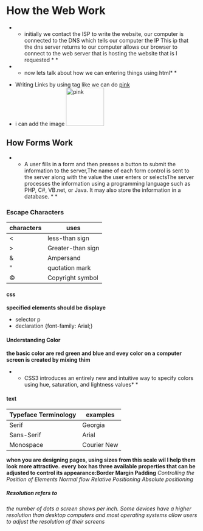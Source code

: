 # How the Web Work
* * initially we contact the ISP to write the website, our computer is connected to the DNS which tells our computer the IP This ip that the dns server returns to our computer allows our browser to connect to the web server that is hosting the website that is I requested * *
* * now lets talk about how we can entering things using html* *
- Writing Links   by using <a> tag like we can do <a href="https://www.bing.com/search?q=canvas&cvid=b0311c14138a4b5ea6420eccb8bb6e05&aqs=edge.0.69i59j69i60l3j69i57j69i60l2.2436j0j1&pglt=803&FORM=ANNTA1&PC=LCTS">pink </a>
- i can add the  image <img src="https://upload.wikimedia.org/wikipedia/commons/thumb/1/1c/Cervin_from_dent_blanche.jpg/1200px-Cervin_from_dent_blanche.jpg" alt="pink" width="100" 
 height="100" />
## How Forms Work ##
* * A user fills in a form and then presses a button 
to submit the information to the server,The name of each form control is sent to the server along with the 
value the user enters or selectsThe server processes the information using a programming language such as PHP, C#, VB.net, or Java. It may also store the information in a database. * *
### Escape Characters
| characters     |  uses                                  | 
| --------       | ----------                             | 
| <              | less-than sign                         | 
|    >           |    Greater-than sign                   | 
|       &        |   Ampersand                            | 
|     "          |   quotation mark                       | 
|          ©     | Copyright symbol                       |   
#### css
**specified elements should be displaye**
- selector      p
- declaration  {font-family: Arial;}
#### Understanding Color
**the basic color are red green and blue and evey color on a computer screen is created by mixing thim**
* * CSS3 introduces an entirely new and intuitive way to specify colors using hue, saturation, and lightness values* *
#### text
| Typeface Terminology     |  examples                    | 
| --------                 | ----------                   | 
| Serif                    | Georgia                      | 
| Sans-Serif               |  Arial                       |
| Monospace                |   Courier New                |

**when you are designing pages, using sizes from this scale wil l help them look more attractive.**
**every box has three available properties that can be adjusted to control its appearance:Border Margin Padding**
*Controlling the Position of Elements*
*Normal flow*
*Relative Positioning*
*Absolute positioning*
##### Resolution refers to 
*the number of dots a screen shows per inch. Some devices have a higher resolution than desktop computers and most operating systems allow users to adjust the resolution of their screens*